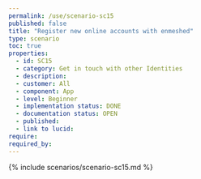 ```yaml
---
permalink: /use/scenario-sc15
published: false
title: "Register new online accounts with enmeshed"
type: scenario
toc: true
properties:
  - id: SC15
  - category: Get in touch with other Identities
  - description:
  - customer: All
  - component: App
  - level: Beginner
  - implementation status: DONE
  - documentation status: OPEN
  - published:
  - link to lucid:
require:
required_by:
---
```


{% include scenarios/scenario-sc15.md %}
